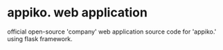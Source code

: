 # appiko. web application

official open-source 'company' web application source code for 'appiko.' using flask framework.
